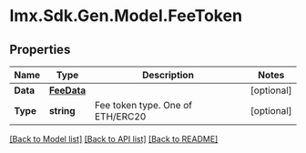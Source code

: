# Imx.Sdk.Gen.Model.FeeToken

## Properties

Name | Type | Description | Notes
------------ | ------------- | ------------- | -------------
**Data** | [**FeeData**](FeeData.md) |  | [optional] 
**Type** | **string** | Fee token type. One of ETH/ERC20 | [optional] 

[[Back to Model list]](../README.md#documentation-for-models) [[Back to API list]](../README.md#documentation-for-api-endpoints) [[Back to README]](../README.md)

